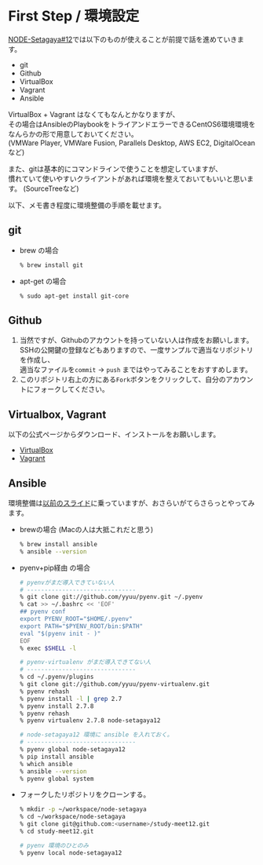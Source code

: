 First Step / 環境設定
====================

[NODE-Setagaya#12](http://node-setagaya.connpass.com/event/7362/)では以下のものが使えることが前提で話を進めていきます。

* git
* Github
* VirtualBox
* Vagrant
* Ansible

VirtualBox + Vagrant はなくてもなんとかなりますが、  
その場合はAnsibleのPlaybookをトライアンドエラーできるCentOS6環境環境をなんらかの形で用意しておいてください。  
(VMWare Player, VMWare Fusion, Parallels Desktop, AWS EC2, DigitalOcean など)

また、gitは基本的にコマンドラインで使うことを想定していますが、  
慣れていて使いやすいクライアントがあれば環境を整えておいてもいいと思います。
(SourceTreeなど)

以下、メモ書き程度に環境整備の手順を載せます。  


git
-----------------------

* brew の場合

    ```sh
    % brew install git
    ```

* apt-get の場合

    ```sh
    % sudo apt-get install git-core
    ```

Github
----------------------
1. 当然ですが、Githubのアカウントを持っていない人は作成をお願いします。  
SSHの公開鍵の登録などもありますので、一度サンプルで適当なリポジトリを作成し、  
適当なファイルを`commit` -> `push` まではやってみることをおすすめします。
2. このリポジトリ右上の方にある`Fork`ボタンをクリックして、自分のアカウントにフォークしてください。


Virtualbox, Vagrant
------------------------

以下の公式ページからダウンロード、インストールをお願いします。

* [VirtualBox](https://www.virtualbox.org/wiki/Downloads)
* [Vagrant](http://www.vagrantup.com/)


Ansible
----------------------

環境整備は[以前のスライド](https://speakerdeck.com/laughk/ansibledeorchestrationwoti-gan-siyou)に乗っていますが、おさらいがてらさらっとやってみます。

* brewの場合 (Macの人は大抵これだと思う)

    ```sh
    % brew install ansible
    % ansible --version
    ```

* pyenv+pip経由 の場合

    ```sh
    # pyenvがまだ導入できていない人
    # -------------------------------
    % git clone git://github.com/yyuu/pyenv.git ~/.pyenv
    % cat >> ~/.bashrc << 'EOF'
    ## pyenv conf
    export PYENV_ROOT="$HOME/.pyenv"
    export PATH="$PYENV_ROOT/bin:$PATH"
    eval "$(pyenv init - )"
    EOF
    % exec $SHELL -l

    # pyenv-virtualenv がまだ導入できてない人
    # -------------------------------
    % cd ~/.pyenv/plugins
    % git clone git://github.com/yyuu/pyenv-virtualenv.git
    % pyenv rehash
    % pyenv install -l | grep 2.7
    % pyenv install 2.7.8
    % pyenv rehash
    % pyenv virtualenv 2.7.8 node-setagaya12

    # node-setagaya12 環境に ansible を入れておく。
    # -------------------------------
    % pyenv global node-setagaya12
    % pip install ansible
    % which ansible
    % ansible --version
    % pyenv global system
    ```

* フォークしたリポジトリをクローンする。

    ```sh
    % mkdir -p ~/workspace/node-setagaya
    % cd ~/workspace/node-setagaya
    % git clone git@github.com:<username>/study-meet12.git
    % cd study-meet12.git

    # pyenv 環境のひとのみ
    % pyenv local node-setagaya12
    ```


